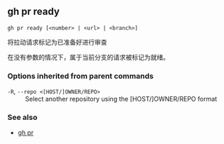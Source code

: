 

## gh pr ready

```
gh pr ready [<number> | <url> | <branch>]
```

将拉动请求标记为已准备好进行审查

在没有参数的情况下，属于当前分支的请求被标记为就绪。

### Options inherited from parent commands

<dl class="flags">
	<dt><code>-R</code>, <code>--repo &lt;[HOST/]OWNER/REPO&gt;</code></dt>
	<dd>Select another repository using the [HOST/]OWNER/REPO format</dd>
</dl>

### See also

-   [gh pr](./gh_pr.zh.md)
